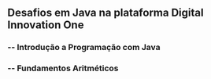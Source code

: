 ## Desafios em Java na plataforma Digital Innovation One

### -- Introdução a Programação com Java
### -- Fundamentos Aritméticos
